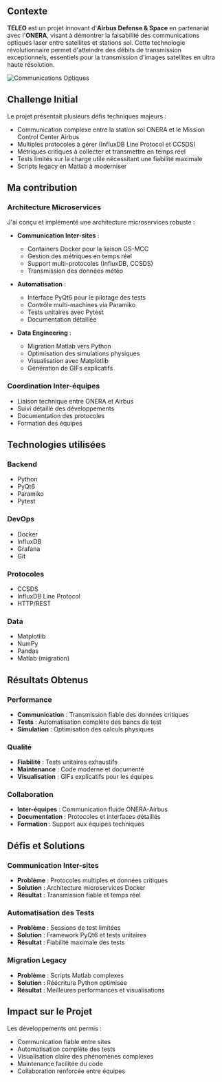 ## Contexte
**TELEO** est un projet innovant d'**Airbus Defense & Space** en partenariat avec l'**ONERA**, visant à démontrer la faisabilité des communications optiques laser entre satellites et stations sol. Cette technologie révolutionnaire permet d'atteindre des débits de transmission exceptionnels, essentiels pour la transmission d'images satellites en ultra haute résolution.

![Communications Optiques](/portfolio/projects/optical-comms.png)

## Challenge Initial
Le projet présentait plusieurs défis techniques majeurs :
- Communication complexe entre la station sol ONERA et le Mission Control Center Airbus
- Multiples protocoles à gérer (InfluxDB Line Protocol et CCSDS)
- Métriques critiques à collecter et transmettre en temps réel
- Tests limités sur la charge utile nécessitant une fiabilité maximale
- Scripts legacy en Matlab à moderniser

## Ma contribution

### Architecture Microservices
J'ai conçu et implémenté une architecture microservices robuste :

- **Communication Inter-sites** :
  - Containers Docker pour la liaison GS-MCC
  - Gestion des métriques en temps réel
  - Support multi-protocoles (InfluxDB, CCSDS)
  - Transmission des données météo

- **Automatisation** :
  - Interface PyQt6 pour le pilotage des tests
  - Contrôle multi-machines via Paramiko
  - Tests unitaires avec Pytest
  - Documentation détaillée

- **Data Engineering** :
  - Migration Matlab vers Python
  - Optimisation des simulations physiques
  - Visualisation avec Matplotlib
  - Génération de GIFs explicatifs

### Coordination Inter-équipes
- Liaison technique entre ONERA et Airbus
- Suivi détaillé des développements
- Documentation des protocoles
- Formation des équipes

## Technologies utilisées

### Backend
- Python
- PyQt6
- Paramiko
- Pytest

### DevOps
- Docker
- InfluxDB
- Grafana
- Git

### Protocoles
- CCSDS
- InfluxDB Line Protocol
- HTTP/REST

### Data
- Matplotlib
- NumPy
- Pandas
- Matlab (migration)

## Résultats Obtenus

### Performance
- **Communication** : Transmission fiable des données critiques
- **Tests** : Automatisation complète des bancs de test
- **Simulation** : Optimisation des calculs physiques

### Qualité
- **Fiabilité** : Tests unitaires exhaustifs
- **Maintenance** : Code moderne et documenté
- **Visualisation** : GIFs explicatifs pour les équipes

### Collaboration
- **Inter-équipes** : Communication fluide ONERA-Airbus
- **Documentation** : Protocoles et interfaces détaillés
- **Formation** : Support aux équipes techniques

## Défis et Solutions

### Communication Inter-sites
- **Problème** : Protocoles multiples et données critiques
- **Solution** : Architecture microservices Docker
- **Résultat** : Transmission fiable et temps réel

### Automatisation des Tests
- **Problème** : Sessions de test limitées
- **Solution** : Framework PyQt6 et tests unitaires
- **Résultat** : Fiabilité maximale des tests

### Migration Legacy
- **Problème** : Scripts Matlab complexes
- **Solution** : Réécriture Python optimisée
- **Résultat** : Meilleures performances et visualisations

## Impact sur le Projet

Les développements ont permis :
- Communication fiable entre sites
- Automatisation complète des tests
- Visualisation claire des phénomènes complexes
- Maintenance facilitée du code
- Collaboration renforcée entre équipes